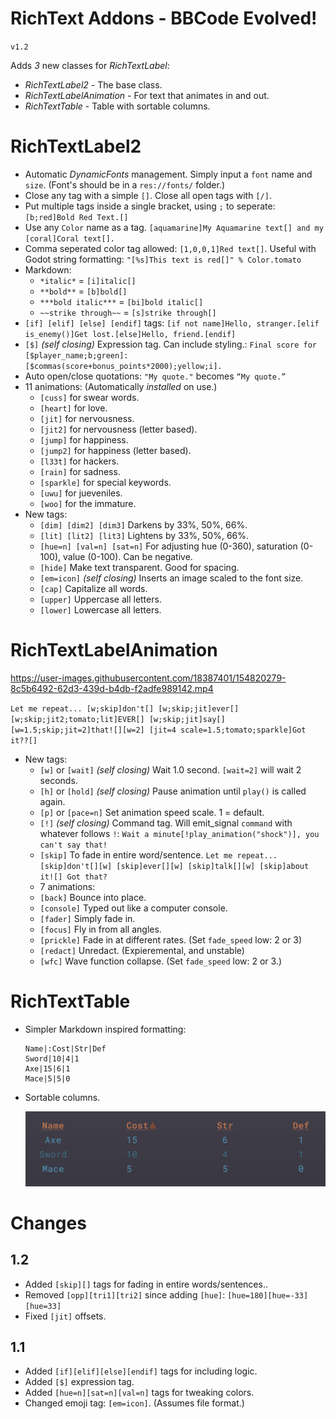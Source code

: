 # RichText Addons - BBCode Evolved!

`v1.2`

Adds *3* new classes for *RichTextLabel*:

- *RichTextLabel2* - The base class.
- *RichTextLabelAnimation* - For text that animates in and out.
- *RichTextTable* - Table with sortable columns.

# RichTextLabel2
- Automatic *DynamicFonts* management. Simply input a `font` name and `size`. (Font's should be in a `res://fonts/` folder.)
- Close any tag with a simple `[]`. Close all open tags with `[/]`.
- Put multiple tags inside a single bracket, using `;` to seperate: `[b;red]Bold Red Text.[]`
- Use any `Color` name as a tag. `[aquamarine]My Aquamarine text[] and my [coral]Coral text[].`
- Comma seperated color tag allowed: `[1,0,0,1]Red text[]`. Useful with Godot string formatting: `"[%s]This text is red[]" % Color.tomato`
- Markdown:
    - `*italic*` = `[i]italic[]`
    - `**bold**` = `[b]bold[]`
    - `***bold italic***` = `[bi]bold italic[]`
    - `~~strike through~~` = `[s]strike through[]`
- `[if] [elif] [else] [endif]` tags: `[if not name]Hello, stranger.[elif is_enemy()]Get lost.[else]Hello, friend.[endif]`
- `[$]` *(self closing)* Expression tag. Can include styling.: `Final score for [$player_name;b;green]: [$commas(score+bonus_points*2000);yellow;i].`
- Auto open/close quotations: `"My quote."` becomes `“My quote.”`
- 11 animations: (Automatically *installed* on use.)
    - `[cuss]` for swear words.
    - `[heart]` for love.
    - `[jit]` for nervousness.
    - `[jit2]` for nervousness (letter based).
    - `[jump]` for happiness.
    - `[jump2]` for happiness (letter based).
    - `[l33t]` for hackers.
    - `[rain]` for sadness.
    - `[sparkle]` for special keywords.
    - `[uwu]` for jueveniles.
    - `[woo]` for the immature.
- New tags:
    - `[dim] [dim2] [dim3]` Darkens by 33%, 50%, 66%.
    - `[lit] [lit2] [lit3]` Lightens by 33%, 50%, 66%.
    - `[hue=n] [val=n] [sat=n]` For adjusting hue (0-360), saturation (0-100), value (0-100). Can be negative.
    - `[hide]` Make text transparent. Good for spacing.
    - `[em=icon]` *(self closing)* Inserts an image scaled to the font size.
    - `[cap]` Capitalize all words.
    - `[upper]` Uppercase all letters.
    - `[lower]` Lowercase all letters.

# RichTextLabelAnimation



https://user-images.githubusercontent.com/18387401/154820279-8c5b6492-62d3-439d-b4db-f2adfe989142.mp4


`Let me repeat... [w;skip]don't[] [w;skip;jit]ever[] [w;skip;jit2;tomato;lit]EVER[] [w;skip;jit]say[] [w=1.5;skip;jit=2]that![][w=2] [jit=4 scale=1.5;tomato;sparkle]Got it??[]`

- New tags:
    - `[w]` or `[wait]` *(self closing)* Wait 1.0 second. `[wait=2]` will wait 2 seconds.
    - `[h]` or `[hold]` *(self closing)* Pause animation until `play()` is called again.
    - `[p]` or `[pace=n]` Set animation speed scale. 1 = default.
    - `[!]` *(self closing)* Command tag. Will emit_signal `command` with whatever follows `!`: `Wait a minute[!play_animation("shock")], you can't say that!`
    - `[skip]` To fade in entire word/sentence. `Let me repeat... [skip]don't[][w] [skip]ever[][w] [skip]talk[][w] [skip]about it![] Got that?`
    - 7 animations:
    - `[back]` Bounce into place.
    - `[console]` Typed out like a computer console.
    - `[fader]` Simply fade in.
    - `[focus]` Fly in from all angles.
    - `[prickle]` Fade in at different rates. (Set `fade_speed` low: 2 or 3)
    - `[redact]` Unredact. (Expieremental, and unstable)
    - `[wfc]` Wave function collapse. (Set `fade_speed` low: 2 or 3.)

# RichTextTable
- Simpler Markdown inspired formatting:

    ```
    Name|:Cost|Str|Def
    Sword|10|4|1
    Axe|15|6|1
    Mace|5|5|0
    ```
- Sortable columns.

    ![](README/table.png)


# Changes

## 1.2
- Added `[skip][]` tags for fading in entire words/sentences..
- Removed `[opp][tri1][tri2]` since adding `[hue]`: `[hue=180][hue=-33][hue=33]`
- Fixed `[jit]` offsets.

## 1.1
- Added `[if][elif][else][endif]` tags for including logic.
- Added `[$]` expression tag.
- Added `[hue=n][sat=n][val=n]` tags for tweaking colors.
- Changed emoji tag: `[em=icon]`. (Assumes file format.)
